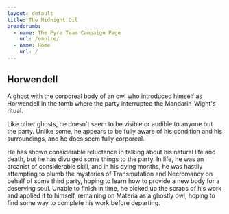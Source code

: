 ```yaml
---
layout: default
title: The Midnight Oil
breadcrumb:
  - name: The Pyre Team Campaign Page
    url: /empire/
  - name: Home
    url: /
---
```

## Horwendell

A ghost with the corporeal body of an owl who introduced himself as Horwendell in the tomb where the party interrupted the Mandarin-Wight's ritual.

Like other ghosts, he doesn't seem to be visible or audible to anyone but the party. Unlike some, he appears to be fully aware of his condition and his surroundings, and he does seem fully corporeal.

He has shown considerable reluctance in talking about his natural life and death, but he has divulged some things to the party. In life, he was an arcanist of considerable skill, and in his dying months, he was hastily attempting to plumb the mysteries of Transmutation and Necromancy on behalf of some third party, hoping to learn how to provide a new body for a deserving soul. Unable to finish in time, he picked up the scraps of his work and applied it to himself, remaining on Materia as a ghostly owl, hoping to find some way to complete his work before departing.
